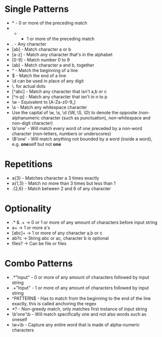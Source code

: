 # Single Patterns
- \* - 0 or more of the preceding match
- + - 1 or more of the preceding match
- . - Any character
- \[ab] - Match character a or b
- \[a-z] - Match any character that's in the alphabet
- \[0-9] - Match number 0 to 9
- \(ab) - Match character a and b, together
- ^ - Match the beginning of a line
- $ - Match the end of a line
- \\d can be used in place of any digit
- \\. for actual dots
- \[^abc] - Match any character that isn't a,b or c
- \[^n-p] - Match any character that isn't in n to p
- \\w - Equivalent to \[A-Za-z0-9_]
- \\s - Match any whitespace character
- Use the capital of \\w, \\s, \\d (\\W, \\S, \\D) to denote the opposite (non-alphanumeric character (such as punctuation), non-whitespace and non-digit character)
- \\b'one' - Will match every word of one preceded by a non-word character (non-letters, numbers or underscores)
- \\B'one' - Will match anything not bounded by a word (inside a word), e.g. **one**self but not **one**

# Repetitions
- a{3} - Matches character a 3 times exactly
- a{1,3} - Match no more than 3 times but less than 1
- .{2,6} - Match between 2 and 6 of any character

# Optionality
- .* & .+ -> 0 or 1 or more of any amount of characters before input string
- a+ -> 1 or more a's
- \[abc]+ -> 1 or more of any character a,b or c
- ab?c -> String abc or ac, character b is optional
- files? -> Can be file or files

# Combo Patterns
- \.\*\"Input" - 0 or more of any amount of characters followed by input string
- .+"Input" - 1 or more of any amount of characters followed by input string
- ^PATTERN$ - Has to match from the beginning to the end of the line exactly, this is called anchoring the regex
- \*? - Non-greedy match, only matches first instance of input string
- \\b'one'\\b - Will match specifically one and not also words such as oneself
- \\w+\\b - Capture any entire word that is made of alpha-numeric characters